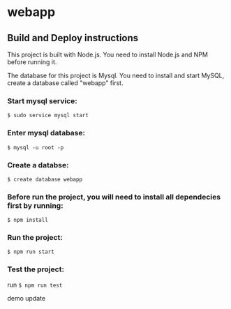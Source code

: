 # webapp
## Build and Deploy instructions
This project is built with Node.js. You need to install Node.js and NPM before running it.

The database for this project is Mysql. You need to install and start MySQL, create a database called "webapp" first. 
### Start mysql service:
`$ sudo service mysql start`
### Enter mysql database:
`$ mysql -u root -p`
### Create a databse:
`$ create database webapp`

### Before run the project, you will need to install all dependecies first by running:
`$ npm install`

### Run the project:
`$ npm run start`

### Test the project:
run `$ npm run test`

demo update